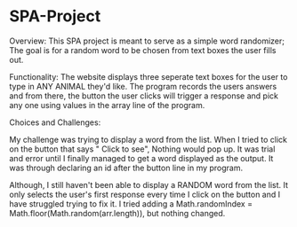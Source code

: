 # SPA-Project
Overview: 
This SPA project is meant to serve as a simple word randomizer; The goal is for a random word to be chosen from text boxes the user fills out. 

Functionality:
The website displays three seperate text boxes for the user to type in ANY ANIMAL they'd like. The program records the users answers 
and from there, the button the user clicks will trigger a response and pick any one using values in the array line of the program.



Choices and Challenges: 

My challenge was trying to display a word from the list. When I tried to click on the button that says " Click to see", 
Nothing would pop up. It was trial and error until I finally managed to get a word displayed as the output.
It was through declaring an id after the button line in my program.

  
Although, I still haven't been able to display a RANDOM word from the list. It only selects the user's first response every time I click on the button and I 
have struggled trying to fix it. I tried adding a Math.randomIndex = Math.floor(Math.random(arr.length)), but nothing 
changed. 



